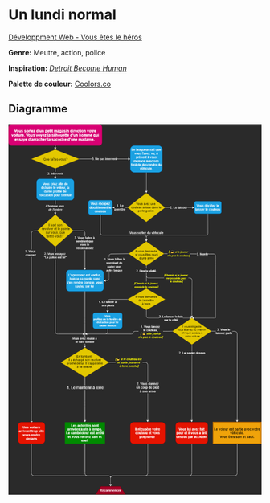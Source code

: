 # Un lundi normal #

[Développment Web - Vous êtes le héros](https://smnarnold.com/projets/vous-etes-le-heros)

**Genre:** Meutre, action, police

**Inspiration:** [*Detroit Become Human*](https://store.steampowered.com/app/1222140/Detroit_Become_Human/)

**Palette de couleur:** [Coolors.co](https://coolors.co/850000-c20a0a-f00606-fa5a11-e64900)

## Diagramme ##

![Diagramme.png](/assets/Images/diagramme.png)
